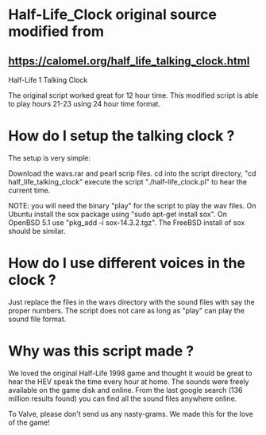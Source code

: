 # Half-Life_Clock original source modified from
## https://calomel.org/half_life_talking_clock.html
Half-Life 1 Talking Clock

The original script worked great for 12 hour time.
This modified script is able to play hours 21-23 using 24 hour time format.


# How do I setup the talking clock ?
The setup is very simple:

Download the wavs.rar and pearl scrip files.
cd into the script directory, "cd half_life_talking_clock"
execute the script "./half-life_clock.pl" to hear the current time.

NOTE: you will need the binary "play" for the script to play the wav files. On Ubuntu install the sox package using "sudo apt-get install sox". On OpenBSD 5.1 use "pkg_add -i sox-14.3.2.tgz". The FreeBSD install of sox should be similar.


# How do I use different voices in the clock ?

Just replace the files in the wavs directory with the sound files with say the proper numbers. The script does not care as long as "play" can play the sound file format.

# Why was this script made ?
We loved the original Half-Life 1998 game and thought it would be great to hear the HEV speak the time every hour at home. The sounds were freely available on the game disk and online. From the last google search (136 million results found) you can find all the sound files anywhere online.

To Valve, please don't send us any nasty-grams. We made this for the love of the game!
